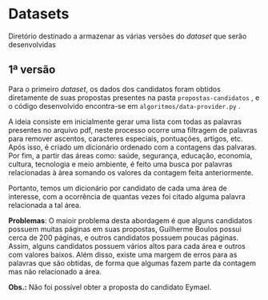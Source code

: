 # Datasets

Diretório destinado a armazenar as várias versões do *dataset* que serão desenvolvidas

## 1ª versão

Para o primeiro *dataset*, os dados dos candidatos foram obtidos diretamente de suas propostas presentes na pasta `propostas-candidatos` , e o código desenvolvido encontra-se em `algoritmos/data-provider.py` .

A ideia consiste em inicialmente gerar uma lista com todas as palavras presentes no arquivo pdf,  neste processo ocorre uma filtragem de palavras para remover ascentos, caracteres especiais, pontuações, artigos, etc.  Após isso, é criado um dicionário ordenado com a contagens das palvaras. Por fim, a partir das áreas como: saúde, segurança, educação, economia, cultura, tecnologia e meio ambiente, é feito uma busca por palavras relacionadas à àrea somando os valores da contagem feita anteriormente.

Portanto, temos um dicionário por candidato de cada uma área de interesse, com a ocorrência de quantas vezes foi citado alguma palavra relacionada a tal área.

**Problemas**: O maioir problema desta abordagem é que alguns candidatos possuem muitas páginas em suas propostas, Guilherme Boulos possui cerca de 200 páginas, e outros candidatos possuem poucas páginas. Assim, alguns candidatos possuem vários altos para cada área e outros com valores baixos. Além disso, existe uma margem de erros para as palavras que são obtidas, de forma que algumas fazem parte da contagem mas não relacionado a área.

**Obs.:** Não foi possível obter a proposta do candidato Eymael.